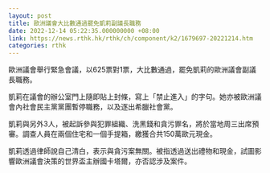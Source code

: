 ```yaml
---
layout: post
title: 歐洲議會大比數通過罷免凱莉副議長職務
date: 2022-12-14 05:22:35.000000000 +08:00
link: https://news.rthk.hk/rthk/ch/component/k2/1679697-20221214.htm
categories: rthk
---
```


歐洲議會舉行緊急會議，以625票對1票，大比數通過，罷免凱莉的歐洲議會副議長職務。

凱莉在議會的辦公室門上隨即貼上封條，寫上「禁止進入」的字句。她亦被歐洲議會內社會民主黨黨團暫停職務，以及逐出希臘社會黨。

凱莉與另外3人，被起訴參與犯罪組織、洗黑錢和貪污罪名，將於當地周三出席預審。調查人員在兩個住宅和一個手提箱，繳獲合共150萬歐元現金。

凱莉透過律師說自己清白，表示與貪污案無關。被指透過送出禮物和現金，試圖影響歐洲議會決策的世界盃主辦國卡塔爾，亦否認涉及案件。
